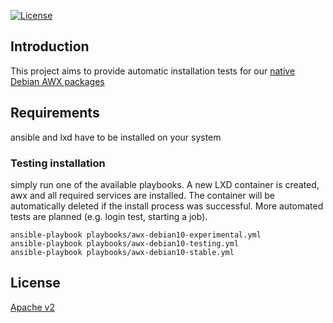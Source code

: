 [![License](http://img.shields.io/:license-apache-blue.svg?style=flat-square)](http://www.apache.org/licenses/LICENSE-2.0.html)




## Introduction

This project aims to provide automatic installation tests for our [native Debian AWX packages](https://github.com/valet-sh/awx-build-deb) 


## Requirements

ansible and lxd have to be installed on your system

### Testing installation

simply run one of the available playbooks. A new LXD container is created, awx and all required services are installed. The container will be automatically deleted if the install process was successful. More automated tests are planned (e.g. login test, starting a job).

```
ansible-playbook playbooks/awx-debian10-experimental.yml
ansible-playbook playbooks/awx-debian10-testing.yml
ansible-playbook playbooks/awx-debian10-stable.yml
```


## License


[Apache v2](./LICENSE.md)
